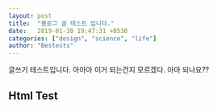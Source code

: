 ```yaml
---
layout: post
title:  "블로그 글 테스트 입니다."
date:   2019-01-30 19:47:31 +0530
categories: ["design", "science", "life"]
author: "Bestests"
---
```

글쓰기 테스트입니다. 아아아 이거 되는건지 모르겠다. 아아 되나요??
<h2>Html Test</h2>
